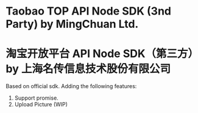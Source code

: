# Taobao TOP API Node SDK (3nd Party) by MingChuan Ltd.
淘宝开放平台 API Node SDK（第三方）by 上海名传信息技术股份有限公司
===

Based on official sdk. Adding the following features:

1. Support promise.
1. Upload Picture (WIP)